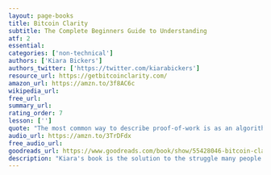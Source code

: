 ```yaml
---
layout: page-books
title: Bitcoin Clarity
subtitle: The Complete Beginners Guide to Understanding
atf: 2
essential: 
categories: ['non-technical']
authors: ['Kiara Bickers']
authors_twitter: ['https://twitter.com/kiarabickers']
resource_url: https://getbitcoinclarity.com/
amazon_url: https://amzn.to/3f8AC6c
wikipedia_url: 
free_url: 
summary_url: 
rating_order: 7
lesson: ['']
quote: "The most common way to describe proof-of-work is as an algorithmically chosen computer puzzle, with arbitrary difficulty, which can be adjusted with high granularity. But that's a lot of words so let's just think of it as something like a Rubik's Cube for computers."
audio_url: https://amzn.to/3TrDFdx
free_audio_url: 
goodreads_url: https://www.goodreads.com/book/show/55428046-bitcoin-clarity
description: "Kiara's book is the solution to the struggle many people face when trying to understand Bitcoin. This method focuses on mental models, visuals, and systems thinking instead of code as a way to explain Bitcoin without price hype or industry jargon. Understanding Bitcoin doesn’t come by someone telling you exactly what Bitcoin is, but by giving you a new perspective to see it from."
---
```

